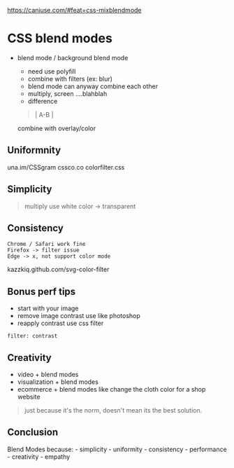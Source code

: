 https://caniuse.com/#feat=css-mixblendmode
# CSS blend modes

- blend mode / background blend mode
  - need use polyfill
  - combine with filters (ex: blur)
  - blend mode can anyway combine each other
  - multiply, screen ....blahblah
  - difference
   > | A-B |
   
   combine with overlay/color

## Uniformnity
   una.im/CSSgram
   cssco.co
   colorfilter.css
## Simplicity
  > multiply
    use white color -> transparent

## Consistency
    Chrome / Safari work fine
    Firefox -> filter issue
    Edge -> x, not support color mode

   kazzkiq.github.com/svg-color-filter

## Bonus perf tips

   - start with your image
   - remove image contrast use like photoshop
   - reapply contrast use css filter
   ```
   filter: contrast
   ```

## Creativity
   - video + blend modes
   - visualization + blend modes
   - ecommerce + blend modes like change the cloth color for a shop website

> just because it's the norm, doesn't mean its the best solution.

## Conclusion
  Blend Modes because:
    - simplicity
    - uniformity
    - consistency
    - performance
    - creativity
    - empathy

